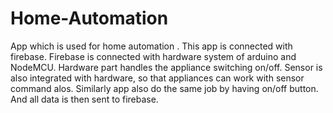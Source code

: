 # Home-Automation

App which is used for home automation .
This app is connected with firebase. Firebase is connected with hardware system of arduino and NodeMCU.
Hardware part handles the appliance switching on/off. Sensor is also integrated with hardware, so that appliances can work with sensor command alos.
Similarly app also do the same job by having on/off button.
And all data is then sent to firebase.
